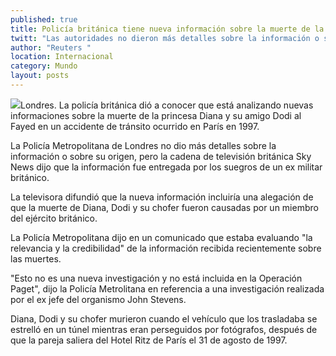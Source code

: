 ```yaml
---
published: true
title: Policía británica tiene nueva información sobre la muerte de la princesa Diana
twitt: "Las autoridades no dieron más detalles sobre la información o sobre su origen, pero la cadena de televisión británica Sky News dijo que la información fue entregada por los suegros de un ex militar británico"
author: "Reuters "
location: Internacional
category: Mundo
layout: posts
---
```


![](http://i.imgur.com/mRDluogm.jpg)Londres. La policía británica dió a conocer que está analizando nuevas informaciones sobre la muerte de la princesa Diana y su amigo Dodi al Fayed en un accidente de tránsito ocurrido en París en 1997.

La Policía Metropolitana de Londres no dio más detalles sobre la información o sobre su origen, pero la cadena de televisión británica Sky News dijo que la información fue entregada por los suegros de un ex militar británico.

La televisora difundió que la nueva información incluiría una alegación de que la muerte de Diana, Dodi y su chofer fueron causadas por un miembro del ejército británico.

La Policía Metropolitana dijo en un comunicado que estaba evaluando "la relevancia y la credibilidad" de la información recibida recientemente sobre las muertes.

"Esto no es una nueva investigación y no está incluida en la Operación Paget", dijo la Policía Metrolitana en referencia a una investigación realizada por el ex jefe del organismo John Stevens.

Diana, Dodi y su chofer murieron cuando el vehículo que los trasladaba se estrelló en un túnel mientras eran perseguidos por fotógrafos, después de que la pareja saliera del Hotel Ritz de París el 31 de agosto de 1997.

